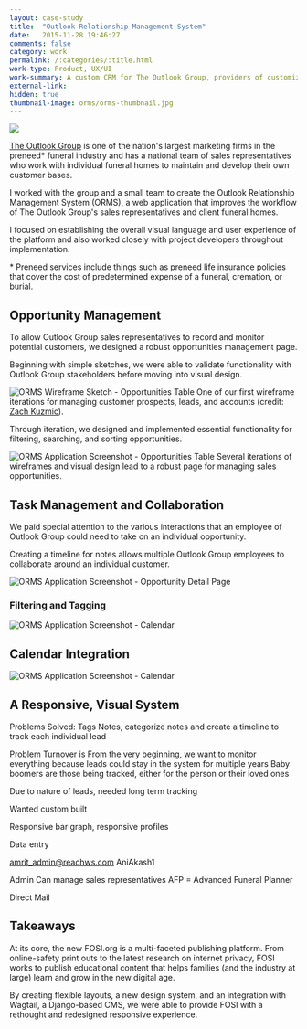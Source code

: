```yaml
---
layout: case-study
title:  "Outlook Relationship Management System"
date:   2015-11-28 19:46:27
comments: false
category: work
permalink: /:categories/:title.html
work-type: Product, UX/UI
work-summary: A custom CRM for The Outlook Group, providers of customized pre-need services, resources and systems to progressive funeral homes across the country.
external-link: 
hidden: true
thumbnail-image: orms/orms-thumbnail.jpg
---
```


<div class="grid grid--featured-image grid-mb">
	<div class="grid__item grid__item--full">
	    <img  src="{{ site.url }}/assets/work/orms/featured-image-orms.jpg">
	</div> 
</div>

<a href="http://www.theoutlookgroup.com/" target="_blank" class="link--text-in-p">The Outlook Group</a> is one of the nation's largest marketing firms in the preneed* funeral industry and has a national team of sales representatives who work with individual funeral homes to maintain and develop their own customer bases.

I worked with the group and a small team to create the Outlook Relationship Management System (ORMS), a web application that improves the workflow of The Outlook Group's sales representatives and client funeral homes. 

I focused on establishing the overall visual language and user experience of the platform and also worked closely with project developers throughout implementation.

<p class="footnote">
  * Preneed services include things such as preneed life insurance policies that cover the cost of predetermined expense of a funeral, cremation, or burial.
</p> 
 
<!--
## Identifying Product Needs

Because The Outlook Group has a national team of sales representatives who work with individual funeral homes, the group wanted us to develop a tool for their team to help clients maintain and develop their own customer base.

After conversations with The Outlook Group and an analysis of their team structure, we identified the core product features that would not only provide benefit to the end user, but also fit into the workflow of the company as a whole.

 : 

* **Contact Management**
	* To allow for recording potential customers and moving them through the acquisition funnel
* **Filtering and Tagging**
	* To monitor and evaluate customers
* **Calendar Integration**
	* To allow sales representatives to record interactions and meetings with customers
* **System Administration**
	* The creation of a centralized hub for system administrators to manage sales representatives

 -->

<!-- ## Project Goals

Through interviews with group leadership and employees, we learned that The Outlook Group has a national team of sales representatives who work with individual funeral homes in order to maintain and develop their own customer bases.

We worked to accomplish several goals within this project:

* **Contact Management**
	* To allow for recording potential customers and moving them through the acquisition funnel
* **Filtering and Tagging**
	* To monitor and evaluate customers
* **Calendar Integration**
	* To allow sales representatives to record interactions and meetings with customers
* **System Administration**
	* The creation of a centralized hub for system administrators to manage sales representatives

The CRM we created gives their company a custom experience that is tailored to their internal structure, improving employee workflow and increasing overall productivity.

### Wireframing
We quickly learned that the Outlook Group needed a 

After learning the structure of their organization and business strategy, we then sketched a set of initial wireframes.

 -->

## Opportunity Management

To allow Outlook Group sales representatives to record and monitor potential customers, we designed a robust opportunities management page. 

Beginning with simple sketches, we were able to validate functionality with Outlook Group stakeholders before moving into visual design. 

<div class="grid grid-mt grid-mb">
	<div class="grid__item grid__item--full">
	    <img  src="{{ site.url }}/assets/work/orms/orms-wireframe-sketches__opportunities.jpg" alt="ORMS Wireframe Sketch - Opportunities Table">
	    <span class="img-caption">One of our first wireframe iterations for managing customer prospects, leads, and accounts (credit: <a href="https://www.zachkuzmic.com/" target="_blank">Zach Kuzmic</a>).</span>
	</div>
</div>

Through iteration, we designed and implemented essential functionality for filtering, searching, and sorting opportunities. 

<div class="grid grid-mt grid-mb">
	<div class="grid__item grid__item--full">
	    <img  src="{{ site.url }}/assets/work/orms/orms-screenshot__opportunities@2x.png" alt="ORMS Application Screenshot - Opportunities Table">
	    <span class="img-caption">Several iterations of wireframes and visual design lead to a robust page for managing sales opportunities.</span>
	</div> 
</div>

## Task Management and Collaboration

We paid special attention to the various interactions that an employee of Outlook Group could need to take on an individual opportunity.

Creating a timeline for notes allows multiple Outlook Group employees to collaborate around an individual customer.

<div class="grid grid-mt grid-mb">
	<div class="grid__item grid__item--full">
	    <img  src="{{ site.url }}/assets/work/orms/orms-screenshot__opportunity-detail@2x.png" alt="ORMS Application Screenshot - Opportunity Detail Page">
	</div> 
</div>

### Filtering and Tagging

<div class="grid grid-mt grid-mb">
	<div class="grid__item grid__item--full no-shadow">
	    <img  src="{{ site.url }}/assets/work/orms/orms-detail__tags.png" alt="ORMS Application Screenshot - Calendar">
	</div> 
</div>

## Calendar Integration

<div class="grid grid-mt grid-mb">
	<div class="grid__item grid__item--full">
	    <img  src="{{ site.url }}/assets/work/orms/orms-screenshot__calendar@2x.png" alt="ORMS Application Screenshot - Calendar">
	</div> 
</div>

## A Responsive, Visual System




Problems Solved:
Tags
Notes, categorize notes and create a timeline to track each individual lead

Problem
Turnover is
From the very beginning, we want to monitor everything because leads could stay in the system for multiple years
Baby boomers are those being tracked, either for the person or their loved ones

Due to nature of leads, needed long term tracking

Wanted custom built

Responsive bar graph, responsive profiles

Data entry

amrit_admin@reachws.com
AniAkash1

Admin
Can manage sales representatives
AFP = Advanced Funeral Planner

Direct Mail

<div class="fin-tip">	
</div>

<h2 class="text-center">
	Takeaways
</h2>

At its core, the new FOSI.org is a multi-faceted publishing platform. From online-safety print outs to the latest research on internet privacy, FOSI works to publish educational content that helps families (and the industry at large) learn and grow in the new digital age. 
		
By creating flexible layouts, a new design system, and an integration with Wagtail, a Django-based CMS, we were able to provide FOSI with a rethought and redesigned responsive experience.








